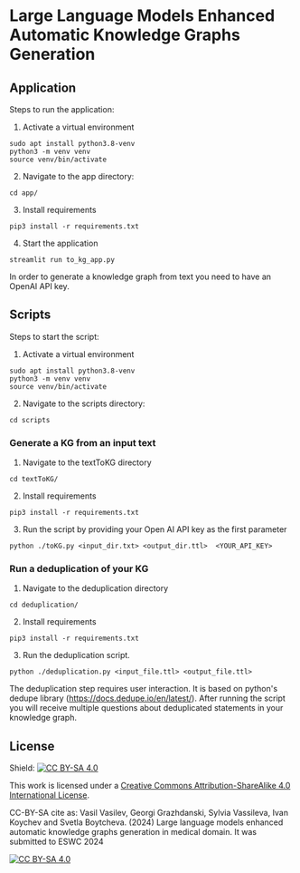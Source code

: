 # Large Language Models Enhanced Automatic Knowledge Graphs Generation

## Application
Steps to run the application:

1. Activate a virtual environment
```ssh
sudo apt install python3.8-venv
python3 -m venv venv
source venv/bin/activate
```
2. Navigate to the app directory:
```ssh
cd app/
```

3. Install requirements 
```ssh
pip3 install -r requirements.txt
```

4. Start the application
```ssh
streamlit run to_kg_app.py
```

In order to generate a knowledge graph from text you need to have an OpenAI API key. 

## Scripts
Steps to start the script:

1. Activate a virtual environment
```ssh
sudo apt install python3.8-venv
python3 -m venv venv
source venv/bin/activate
```

2. Navigate to the scripts directory:
```ssh
cd scripts
```

### Generate a KG from an input text 

1. Navigate to the textToKG directory
```ssh
cd textToKG/
```

2. Install requirements 
```ssh
pip3 install -r requirements.txt
```

3. Run the script by providing your Open AI API key as the first parameter
```ssh
python ./toKG.py <input_dir.txt> <output_dir.ttl>  <YOUR_API_KEY>
```


### Run a deduplication of your KG 
1. Navigate to the deduplication directory
```ssh
cd deduplication/
```

2. Install requirements 
```ssh
pip3 install -r requirements.txt
```

3. Run the deduplication script.  
```ssh
python ./deduplication.py <input_file.ttl> <output_file.ttl>
```

The deduplication step requires user interaction. It is based on python's dedupe library (https://docs.dedupe.io/en/latest/). After running the script you will receive multiple questions about deduplicated statements in your knowledge graph. 


## License 
Shield: [![CC BY-SA 4.0][cc-by-sa-shield]][cc-by-sa]

This work is licensed under a
[Creative Commons Attribution-ShareAlike 4.0 International License][cc-by-sa].

CC-BY-SA cite as:  Vasil Vasilev, Georgi Grazhdanski, Sylvia Vassileva, Ivan Koychev and Svetla Boytcheva. (2024) Large language models enhanced automatic knowledge graphs generation in medical domain. It was submitted to ESWC 2024

[![CC BY-SA 4.0][cc-by-sa-image]][cc-by-sa]

[cc-by-sa]: http://creativecommons.org/licenses/by-sa/4.0/
[cc-by-sa-image]: https://licensebuttons.net/l/by-sa/4.0/88x31.png
[cc-by-sa-shield]: https://img.shields.io/badge/License-CC%20BY--SA%204.0-lightgrey.svg
